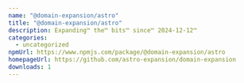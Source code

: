 ```yaml
---
name: "@domain-expansion/astro"
title: "@domain-expansion/astro"
description: Expanding™ the™ bits™ since™ 2024-12-12™
categories:
  - uncategorized
npmUrl: https://www.npmjs.com/package/@domain-expansion/astro
homepageUrl: https://github.com/astro-expansion/domain-expansion
downloads: 1
---
```

